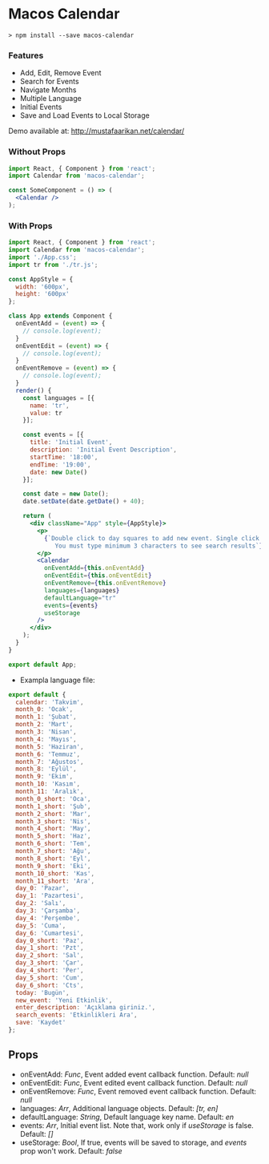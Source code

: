 # Macos Calendar

```
> npm install --save macos-calendar
```
### Features
* Add, Edit, Remove Event
* Search for Events
* Navigate Months
* Multiple Language
* Initial Events
* Save and Load Events to Local Storage


Demo available at: http://mustafaarikan.net/calendar/

### Without Props

```jsx
import React, { Component } from 'react';
import Calendar from 'macos-calendar';

const SomeComponent = () => (
  <Calendar />
);
```

### With Props

```jsx
import React, { Component } from 'react';
import Calendar from 'macos-calendar';
import './App.css';
import tr from './tr.js';

const AppStyle = {
  width: '600px',
  height: '600px'
};

class App extends Component {
  onEventAdd = (event) => {
    // console.log(event);
  }
  onEventEdit = (event) => {
    // console.log(event);
  }
  onEventRemove = (event) => {
    // console.log(event);
  }
  render() {
    const languages = [{
      name: 'tr',
      value: tr
    }];

    const events = [{
      title: 'Initial Event',
      description: 'Initial Event Description',
      startTime: '18:00',
      endTime: '19:00',
      date: new Date()
    }];

    const date = new Date();
    date.setDate(date.getDate() + 40);

    return (
      <div className="App" style={AppStyle}>
        <p>
          {`Double click to day squares to add new event. Single click to the existing events to edit.
             You must type minimum 3 characters to see search results`}
        </p>
        <Calendar
          onEventAdd={this.onEventAdd}
          onEventEdit={this.onEventEdit}
          onEventRemove={this.onEventRemove}
          languages={languages}
          defaultLanguage="tr"
          events={events}
          useStorage
        />
      </div>
    );
  }
}

export default App;

```

* Exampla language file:

```js
export default {
  calendar: 'Takvim',
  month_0: 'Ocak',
  month_1: 'Şubat',
  month_2: 'Mart',
  month_3: 'Nisan',
  month_4: 'Mayıs',
  month_5: 'Haziran',
  month_6: 'Temmuz',
  month_7: 'Ağustos',
  month_8: 'Eylül',
  month_9: 'Ekim',
  month_10: 'Kasım',
  month_11: 'Aralık',
  month_0_short: 'Oca',
  month_1_short: 'Şub',
  month_2_short: 'Mar',
  month_3_short: 'Nis',
  month_4_short: 'May',
  month_5_short: 'Haz',
  month_6_short: 'Tem',
  month_7_short: 'Ağu',
  month_8_short: 'Eyl',
  month_9_short: 'Eki',
  month_10_short: 'Kas',
  month_11_short: 'Ara',
  day_0: 'Pazar',
  day_1: 'Pazartesi',
  day_2: 'Salı',
  day_3: 'Çarşamba',
  day_4: 'Perşembe',
  day_5: 'Cuma',
  day_6: 'Cumartesi',
  day_0_short: 'Paz',
  day_1_short: 'Pzt',
  day_2_short: 'Sal',
  day_3_short: 'Çar',
  day_4_short: 'Per',
  day_5_short: 'Cum',
  day_6_short: 'Cts',
  today: 'Bugün',
  new_event: 'Yeni Etkinlik',
  enter_description: 'Açıklama giriniz.',
  search_events: 'Etkinlikleri Ara',
  save: 'Kaydet'
};
```

## Props

* onEventAdd: _Func_, Event added event callback function. Default: *null*
* onEventEdit: _Func_, Event edited event callback function. Default: *null*
* onEventRemove: _Func_, Event removed event callback function. Default: *null*
* languages: _Arr_, Additional language objects. Default: *[tr, en]*
* defaultLanguage: _String_, Default language key name. Default: *en*
* events: _Arr_, Initial event list. Note that, work only if _useStorage_ is false. Default: *[]*
* useStorage: _Bool_, If true, events will be saved to storage, and _events_ prop won't work. Default: *false*
